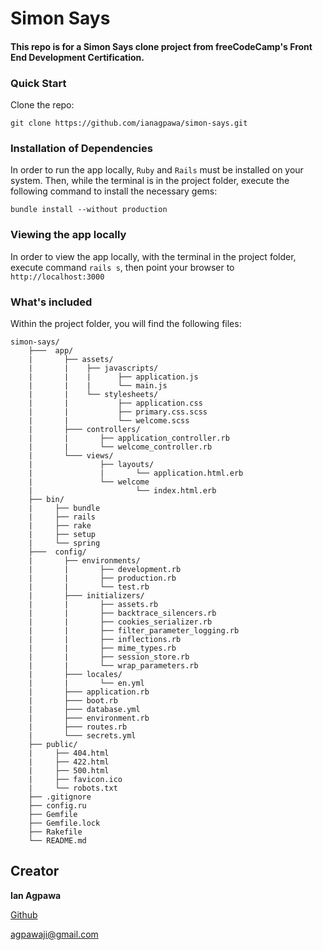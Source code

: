 # Simon Says

#### This repo is for a Simon Says clone project from freeCodeCamp's Front End Development Certification.

### Quick Start
Clone the repo:
```
git clone https://github.com/ianagpawa/simon-says.git
```

### Installation of Dependencies
In order to run the app locally, `Ruby` and `Rails` must be installed on your system.  Then, while the terminal is in the project folder, execute the following command to install the necessary gems:
```
bundle install --without production
```

### Viewing the app locally
In order to view the app locally, with the terminal in the project folder, execute command `rails s`, then point your browser to `http://localhost:3000`



### What's included
Within the project folder, you will find the following files:

```
simon-says/
    ├───  app/
    |       ├── assets/
    |       |    ├── javascripts/
    |       |    |      ├── application.js
    |       |    |      └── main.js
    |       |    └── stylesheets/
    |       |           ├── application.css
    |       |           ├── primary.css.scss
    |       |           └── welcome.scss
    |       ├─── controllers/
    |       |       ├── application_controller.rb
    |       |       └── welcome_controller.rb
    |       └─── views/
    |               ├── layouts/
    |               |       └── application.html.erb
    |               └── welcome
    |                       └── index.html.erb
    ├── bin/
    |     ├── bundle
    |     ├── rails
    |     ├── rake
    |     ├── setup
    |     └── spring
    ├───  config/
    |       ├── environments/
    |       |       ├── development.rb
    |       |       ├── production.rb
    |       |       └── test.rb
    |       ├─── initializers/
    |       |       ├── assets.rb
    |       |       ├── backtrace_silencers.rb
    |       |       ├── cookies_serializer.rb
    |       |       ├── filter_parameter_logging.rb
    |       |       ├── inflections.rb
    |       |       ├── mime_types.rb
    |       |       ├── session_store.rb
    |       |       └── wrap_parameters.rb
    |       ├─── locales/
    |       |       └── en.yml
    |       ├─── application.rb
    |       ├─── boot.rb
    |       ├─── database.yml
    |       ├─── environment.rb
    |       ├─── routes.rb
    |       └─── secrets.yml
    ├── public/
    |     ├── 404.html
    |     ├── 422.html
    |     ├── 500.html
    |     ├── favicon.ico
    |     └── robots.txt
    ├── .gitignore
    ├── config.ru
    ├── Gemfile
    ├── Gemfile.lock
    ├── Rakefile
    └── README.md
```

## Creator

**Ian Agpawa**


[Github](https://github.com/ianagpawa)

 agpawaji@gmail.com
